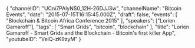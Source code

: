 {
    "channelID": "UCni7PAlyNS0_12H-26DJJ3w",
    "channelName": "Bitcoin Events",
    "date": "2015-07-15T16:15:45.000Z",
    "draft": false,
    "events": [
        "Blockchain & Bitcoin Africa Conference 2015"
    ],
    "speakers": ["Lorien Gamaroff"],
    "tags": [
        "Smart Grids",
        "bitcoin",
        "blockchain"
    ],
    "title": "Lorien Gamaroff  - Smart Grids and the Blockchain - Bitcoin's first killer App",
    "youtubeID": "VelQ-zK9zyM"
}
